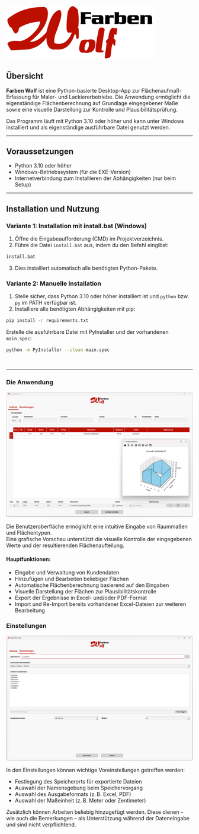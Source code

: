 <img src="resources/FarbenWolfLogoTransparent.png" alt="Logo" width="400"/>


## Übersicht
**Farben Wolf** ist eine Python-basierte Desktop-App zur Flächenaufmaß-Erfassung für Maler- und Lackiererbetriebe.
Die Anwendung ermöglicht die eigenständige Flächenberechnung auf Grundlage eingegebener Maße sowie eine visuelle Darstellung zur Kontrolle und Plausibilitätsprüfung.

Das Programm läuft mit Python 3.10 oder höher und kann unter Windows installiert und als eigenständige ausführbare Datei genutzt werden.

---

## Voraussetzungen
- Python 3.10 oder höher
- Windows-Betriebssystem (für die EXE-Version)
- Internetverbindung zum Installieren der Abhängigkeiten (nur beim Setup)

---

## Installation und Nutzung

### Variante 1: Installation mit install.bat (Windows)

1. Öffne die Eingabeaufforderung (CMD) im Projektverzeichnis.
2. Führe die Datei `install.bat` aus, indem du den Befehl eingibst:

```bash
install.bat
```

3. Dies installiert automatisch alle benötigten Python-Pakete.

### Variante 2: Manuelle Installation

1. Stelle sicher, dass Python 3.10 oder höher installiert ist und `python` bzw. `py` im PATH verfügbar ist.
2. Installiere alle benötigten Abhängigkeiten mit pip:

```bash
pip install -r requirements.txt
```

Erstelle die ausführbare Datei mit PyInstaller und der vorhandenen `main.spec`:

```bash
python -m PyInstaller --clean main.spec
```
<br>

---

### Die Anwendung

![App Screenshot](resources/FarbenWolfApp.png)

Die Benutzeroberfläche ermöglicht eine intuitive Eingabe von Raummaßen und Flächentypen.  
Eine grafische Vorschau unterstützt die visuelle Kontrolle der eingegebenen Werte und der resultierenden Flächenaufteilung.

#### Hauptfunktionen:

- Eingabe und Verwaltung von Kundendaten  
- Hinzufügen und Bearbeiten beliebiger Flächen  
- Automatische Flächenberechnung basierend auf den Eingaben  
- Visuelle Darstellung der Flächen zur Plausibilitätskontrolle  
- Export der Ergebnisse in Excel- und/oder PDF-Format  
- Import und Re-Import bereits vorhandener Excel-Dateien zur weiteren Bearbeitung


### Einstellungen

![App Screenshot Settings](resources/FarbenWolfAppSettings.png)

In den Einstellungen können wichtige Voreinstellungen getroffen werden:

- Festlegung des Speicherorts für exportierte Dateien  
- Auswahl der Namensgebung beim Speichervorgang  
- Auswahl des Ausgabeformats (z. B. Excel, PDF)  
- Auswahl der Maßeinheit (z. B. Meter oder Zentimeter)

Zusätzlich können Arbeiten beliebig hinzugefügt werden. Diese dienen – wie auch die Bemerkungen – als Unterstützung während der Dateneingabe und sind nicht verpflichtend.
